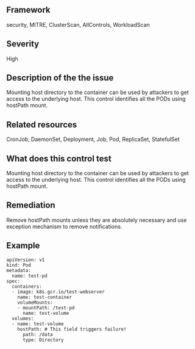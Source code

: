 ## Framework
security, MITRE, ClusterScan, AllControls, WorkloadScan
 
## Severity
High

## Description of the the issue
Mounting host directory to the container can be used by attackers to get access to the underlying host. This control identifies all the PODs using hostPath mount.
 
## Related resources
CronJob, DaemonSet, Deployment, Job, Pod, ReplicaSet, StatefulSet
 
## What does this control test
Mounting host directory to the container can be used by attackers to get access to the underlying host. This control identifies all the PODs using hostPath mount.
 
## Remediation
Remove hostPath mounts unless they are absolutely necessary and use exception mechanism to remove notifications.
 
## Example
```
apiVersion: v1
kind: Pod
metadata:
  name: test-pd
spec:
  containers:
  - image: k8s.gcr.io/test-webserver
    name: test-container
    volumeMounts:
    - mountPath: /test-pd
      name: test-volume
  volumes:
  - name: test-volume
    hostPath: # This field triggers failure!
      path: /data
      type: Directory

```
